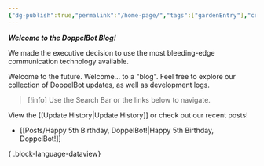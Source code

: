 ```yaml
---
{"dg-publish":true,"permalink":"/home-page/","tags":["gardenEntry"],"created":"2025-04-01T20:43:22.301+04:00"}
---
```


***Welcome to the DoppelBot Blog!***

We made the executive decision to use the most bleeding-edge communication technology available.

Welcome to the future. Welcome… to a "blog". Feel free to explore our collection of DoppelBot updates, as well as development logs.

> [!info]
> Use the Search Bar or the links below to navigate.

View the [[Update History\|Update History]] or check out our recent posts!
- [[Posts/Happy 5th Birthday, DoppelBot!\|Happy 5th Birthday, DoppelBot!]]

{ .block-language-dataview}

